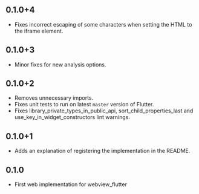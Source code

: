 ## 0.1.0+4

* Fixes incorrect escaping of some characters when setting the HTML to the iframe element.

## 0.1.0+3

* Minor fixes for new analysis options.

## 0.1.0+2

* Removes unnecessary imports.
* Fixes unit tests to run on latest `master` version of Flutter.
* Fixes library_private_types_in_public_api, sort_child_properties_last and use_key_in_widget_constructors
  lint warnings.

## 0.1.0+1

* Adds an explanation of registering the implementation in the README.

## 0.1.0

* First web implementation for webview_flutter
